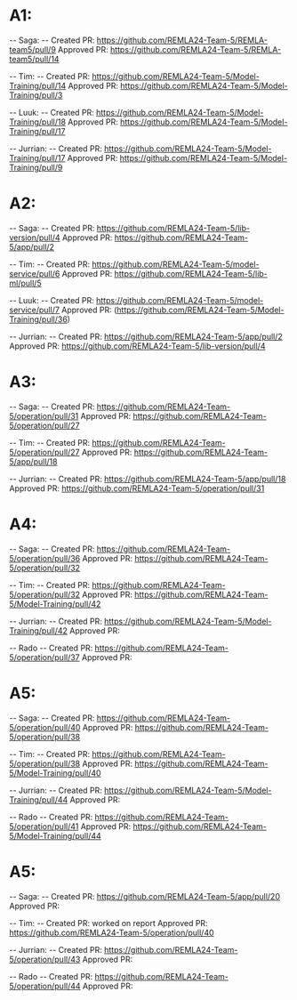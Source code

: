 # A1:
-- Saga: --
Created PR: https://github.com/REMLA24-Team-5/REMLA-team5/pull/9
Approved PR: https://github.com/REMLA24-Team-5/REMLA-team5/pull/14

-- Tim: --
Created PR: https://github.com/REMLA24-Team-5/Model-Training/pull/14
Approved PR: https://github.com/REMLA24-Team-5/Model-Training/pull/3

-- Luuk: --
Created PR: https://github.com/REMLA24-Team-5/Model-Training/pull/18
Approved PR: https://github.com/REMLA24-Team-5/Model-Training/pull/17

-- Jurrian: --
Created PR: https://github.com/REMLA24-Team-5/Model-Training/pull/17
Approved PR: https://github.com/REMLA24-Team-5/Model-Training/pull/9


# A2:
-- Saga: --
Created PR: https://github.com/REMLA24-Team-5/lib-version/pull/4
Approved PR: https://github.com/REMLA24-Team-5/app/pull/2

-- Tim: --
Created PR: https://github.com/REMLA24-Team-5/model-service/pull/6
Approved PR: https://github.com/REMLA24-Team-5/lib-ml/pull/5

-- Luuk: --
Created PR: https://github.com/REMLA24-Team-5/model-service/pull/7
Approved PR: (https://github.com/REMLA24-Team-5/Model-Training/pull/36)

-- Jurrian: --
Created PR: https://github.com/REMLA24-Team-5/app/pull/2
Approved PR: https://github.com/REMLA24-Team-5/lib-version/pull/4

# A3:
-- Saga: --
Created PR: https://github.com/REMLA24-Team-5/operation/pull/31
Approved PR: https://github.com/REMLA24-Team-5/operation/pull/27

-- Tim: --
Created PR: https://github.com/REMLA24-Team-5/operation/pull/27
Approved PR: https://github.com/REMLA24-Team-5/app/pull/18

-- Jurrian: --
Created PR: https://github.com/REMLA24-Team-5/app/pull/18
Approved PR: https://github.com/REMLA24-Team-5/operation/pull/31

# A4:
-- Saga: --
Created PR: https://github.com/REMLA24-Team-5/operation/pull/36
Approved PR: https://github.com/REMLA24-Team-5/operation/pull/32

-- Tim: --
Created PR: https://github.com/REMLA24-Team-5/operation/pull/32
Approved PR: https://github.com/REMLA24-Team-5/Model-Training/pull/42

-- Jurrian: --
Created PR: https://github.com/REMLA24-Team-5/Model-Training/pull/42
Approved PR:

-- Rado --
Created PR: https://github.com/REMLA24-Team-5/operation/pull/37
Approved PR:

# A5:
-- Saga: --
Created PR: https://github.com/REMLA24-Team-5/operation/pull/40
Approved PR: https://github.com/REMLA24-Team-5/operation/pull/38

-- Tim: --
Created PR: https://github.com/REMLA24-Team-5/operation/pull/38
Approved PR: https://github.com/REMLA24-Team-5/Model-Training/pull/40

-- Jurrian: --
Created PR: https://github.com/REMLA24-Team-5/Model-Training/pull/44
Approved PR: 

-- Rado --
Created PR: https://github.com/REMLA24-Team-5/operation/pull/41
Approved PR: https://github.com/REMLA24-Team-5/Model-Training/pull/44

# A5:
-- Saga: --
Created PR: https://github.com/REMLA24-Team-5/app/pull/20
Approved PR: 

-- Tim: --
Created PR: worked on report
Approved PR: https://github.com/REMLA24-Team-5/operation/pull/40

-- Jurrian: --
Created PR: https://github.com/REMLA24-Team-5/operation/pull/43
Approved PR: 

-- Rado --
Created PR: https://github.com/REMLA24-Team-5/operation/pull/44
Approved PR: 
